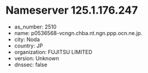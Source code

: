 # Nameserver 125.1.176.247

* as_number: 2510
* name: p0536568-vcngn.chba.nt.ngn.ppp.ocn.ne.jp.
* city: Noda
* country: JP
* organization: FUJITSU LIMITED
* version: Unknown
* dnssec: false
